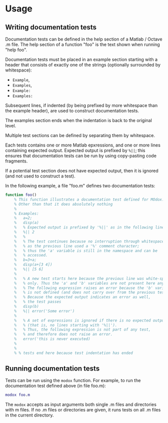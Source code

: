 # Usage

## Writing documentation tests

Documentation tests can be defined in the help section of a Matlab / Octave .m file.
The help section of a function "foo" is the text shown when running "help foo".

Documentation tests must be placed in an example section starting with a header
that consists of exactly one of the strings (optionally surrounded by whitespace):
-  `Example`,
-  `Examples`,
-  `Example:`
-  `Examples:`

Subsequent lines, if indented (by being prefixed by more whitespace than the example header),
are used to construct documentation tests.

The examples section ends when the indentation is back to the original level.

Multiple test sections can be defined by separating them by whitespace.

Each tests contains one or more Matlab epxressions, and one or more lines containing expected output.
Expected output is prefixed by `%||`;
this ensures that documentation tests can be run by using copy-pasting code fragments.

If a potential test section does not have expected output, then it is ignored (and not used to construct a test).

In the following example, a file "foo.m" defines two documentation tests:

```matlab
function foo()
    % This function illustrates a documentation test defined for MOdox.
    % Other than that it does absolutely nothing
    %
    % Examples:
    %   a=2;
    %   disp(a)
    %   % Expected output is prefixed by '%||' as in the following line:
    %   %|| 2
    %   %
    %   % The test continues because no interruption through whitespace,
    %   % as the previous line used a '%' comment character;
    %   % thus the 'a' variable is still in the namespace and can be
    %   % accessed.
    %   b=3+a;
    %   disp(a+[3 4])
    %   %|| [5 6]
    %
    %   % A new test starts here because the previous line was white-space
    %   % only. Thus the 'a' and 'b' variables are not present here anymore.
    %   % The following expression raises an error because the 'b' variable
    %   % is not defined (and does not carry over from the previous test).
    %   % Because the expected output indicates an error as well,
    %   % the test passes
    %   disp(b)
    %   %|| error('Some error')
    %
    %   % A set of expressions is ignored if there is no expected output
    %   % (that is, no lines starting with '%||').
    %   % Thus, the following expression is not part of any test,
    %   % and therefore does not raise an error.
    %   error('this is never executed)
    %
    %
    % % tests end here because test indentation has ended
```

## Running documentation tests

Tests can be run using the ``modox`` function.
For example, to run the documentation test defined above (in file foo.m):

```matlab
modox foo.m
```

The ``modox`` accepts as input arguments both single .m files and directories with m files.
If no .m files or directories are given, it runs tests on all .m files in the current directory.
